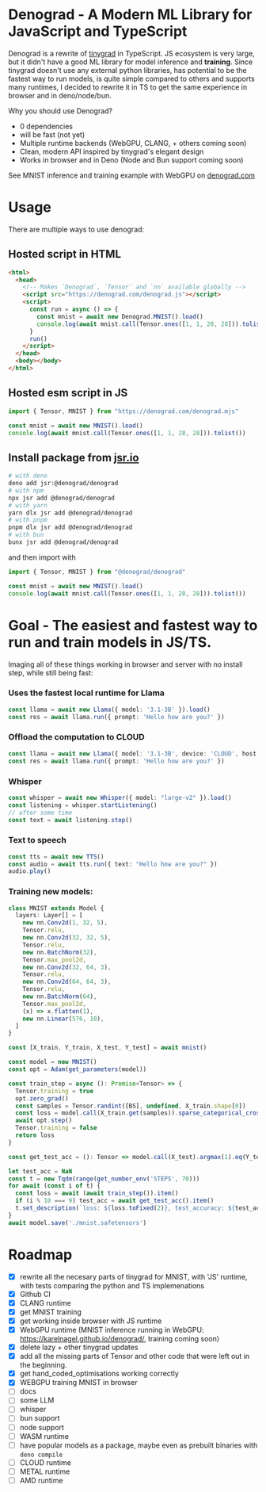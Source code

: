 # Denograd - A Modern ML Library for JavaScript and TypeScript

Denograd is a rewrite of [tinygrad](https://tinygrad.org/) in TypeScript. JS ecosystem is very large, but it didn't have a good ML library for model inference and **training**. Since tinygrad doesn't use any external python libraries, has potential to be the fastest way to run models, is quite simple compared to others and supports many runtimes, I decided to rewrite it in TS to get the same experience in browser and in deno/node/bun.

Why you should use Denograd?
- 0 dependencies
- will be fast (not yet)
- Multiple runtime backends (WebGPU, CLANG, + others coming soon)
- Clean, modern API inspired by tinygrad's elegant design
- Works in browser and in Deno (Node and Bun support coming soon)

See MNIST inference and training example with WebGPU on [denograd.com](https://denograd.com)

# Usage

There are multiple ways to use denograd:

## Hosted script in HTML
```html
<html>
  <head>
    <!-- Makes `Denograd`, `Tensor` and `nn` available globally -->
    <script src="https://denograd.com/denograd.js"></script>
    <script>
      const run = async () => {
        const mnist = await new Denograd.MNIST().load()
        console.log(await mnist.call(Tensor.ones([1, 1, 28, 28])).tolist())
      }
      run()
    </script>
  </head>
  <body></body>
</html>

```

## Hosted esm script in JS
```js
import { Tensor, MNIST } from "https://denograd.com/denograd.mjs"

const mnist = await new MNIST().load()
console.log(await mnist.call(Tensor.ones([1, 1, 28, 28])).tolist()) 
```

## Install package from [jsr.io](https://jsr.io/@denograd/denograd)
```bash
# with deno
deno add jsr:@denograd/denograd
# with npm
npx jsr add @denograd/denograd
# with yarn
yarn dlx jsr add @denograd/denograd
# with pnpm
pnpm dlx jsr add @denograd/denograd
# with bun
bunx jsr add @denograd/denograd
```

and then import with 
```ts
import { Tensor, MNIST } from "@denograd/denograd"

const mnist = await new MNIST().load()
console.log(await mnist.call(Tensor.ones([1, 1, 28, 28])).tolist()) 
```


# Goal - The easiest and fastest way to run and train models in JS/TS.

Imaging all of these things working in browser and server with no install step, while still being fast:

### Uses the fastest local runtime for Llama
```ts
const llama = await new Llama({ model: '3.1-3B' }).load()
const res = await llama.run({ prompt: 'Hello how are you?' })
```

### Offload the computation to CLOUD
```ts
const llama = await new Llama({ model: '3.1-3B', device: 'CLOUD', host: process.env.CLOUD_HOST }).load()
const res = await llama.run({ prompt: 'Hello how are you?' })
```

### Whisper
```ts
const whisper = await new Whisper({ model: "large-v2" }).load()
const listening = whisper.startListening()
// after some time 
const text = await listening.stop()
```

### Text to speech
```ts
const tts = await new TTS()
const audio = await tts.run({ text: "Hello how are you?" })
audio.play()
```

### Training new models:
```ts
class MNIST extends Model {
  layers: Layer[] = [
    new nn.Conv2d(1, 32, 5),
    Tensor.relu,
    new nn.Conv2d(32, 32, 5),
    Tensor.relu,
    new nn.BatchNorm(32),
    Tensor.max_pool2d,
    new nn.Conv2d(32, 64, 3),
    Tensor.relu,
    new nn.Conv2d(64, 64, 3),
    Tensor.relu,
    new nn.BatchNorm(64),
    Tensor.max_pool2d,
    (x) => x.flatten(1),
    new nn.Linear(576, 10),
  ]
}

const [X_train, Y_train, X_test, Y_test] = await mnist()

const model = new MNIST()
const opt = Adam(get_parameters(model))

const train_step = async (): Promise<Tensor> => {
  Tensor.training = true
  opt.zero_grad()
  const samples = Tensor.randint([BS], undefined, X_train.shape[0])
  const loss = model.call(X_train.get(samples)).sparse_categorical_crossentropy(Y_train.get(samples)).backward()
  await opt.step()
  Tensor.training = false
  return loss
}

const get_test_acc = (): Tensor => model.call(X_test).argmax(1).eq(Y_test).mean().mul(100)

let test_acc = NaN
const t = new Tqdm(range(get_number_env('STEPS', 70)))
for await (const i of t) {
  const loss = await (await train_step()).item()
  if (i % 10 === 9) test_acc = await get_test_acc().item()
  t.set_description(`loss: ${loss.toFixed(2)}, test_accuracy: ${test_acc.toFixed(2)}`)
}
await model.save('./mnist.safetensors')
```

# Roadmap

- [x] rewrite all the necesary parts of tinygrad for MNIST, with 'JS' runtime, with tests comparing the python and TS implemenations
- [x] Github CI
- [x] CLANG runtime
- [x] get MNIST training
- [x] get working inside browser with JS runtime
- [x] WebGPU runtime (MNIST inference running in WebGPU: https://karelnagel.github.io/denograd/, training coming soon)
- [x] delete lazy + other tinygrad updates
- [x] add all the missing parts of Tensor and other code that were left out in the beginning.
- [x] get hand_coded_optimisations working correctly
- [x] WEBGPU training MNIST in browser
- [ ] docs
- [ ] some LLM
- [ ] whisper
- [ ] bun support
- [ ] node support
- [ ] WASM runtime
- [ ] have popular models as a package, maybe even as prebuilt binaries with `deno compile`
- [ ] CLOUD runtime
- [ ] METAL runtime
- [ ] AMD runtime
